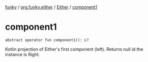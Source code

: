 [funky](../../index.md) / [org.funky.either](../index.md) / [Either](index.md) / [component1](.)

# component1

`abstract operator fun component1(): L?`

Kotlin projection of Either's first component (left). Returns null id the instance is Right.

